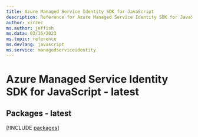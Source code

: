 ```yaml
---
title: Azure Managed Service Identity SDK for JavaScript
description: Reference for Azure Managed Service Identity SDK for JavaScript
author: xirzec
ms.author: jeffish
ms.data: 03/16/2023
ms.topic: reference
ms.devlang: javascript
ms.service: managedserviceidentity
---
```

# Azure Managed Service Identity SDK for JavaScript - latest
## Packages - latest
[!INCLUDE [packages](managed-service-identity-index.md)]